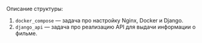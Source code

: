 Описание структуры:

1. `docker_compose` — задача про настройку Nginx, Docker и Django.
2. `django_api` — задача про реализацию API для выдачи информации о фильме.
